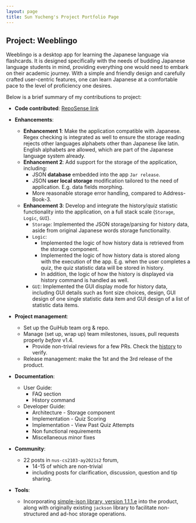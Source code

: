 ```yaml
---
layout: page
title: Sun Yucheng's Project Portfolio Page
---
```


## Project: Weeblingo

Weeblingo is a desktop app for learning the Japanese language via flashcards. It is designed specifically with the needs
of budding Japanese language students in mind, providing everything one would need to embark on their academic journey.
With a simple and friendly design and carefully crafted user-centric features, one can learn Japanese at a comfortable
pace to the level of proficiency one desires.

Below is a brief summary of my contributions to project:

* **Code contributed**: [RepoSense link](https://nus-cs2103-ay2021s2.github.io/tp-dashboard/?search=&sort=groupTitle&sortWithin=title&timeframe=commit&mergegroup=&groupSelect=groupByRepos&breakdown=true&checkedFileTypes=docs~functional-code~test-code~other&since=&tabOpen=true&tabType=authorship&zFR=false&tabAuthor=Cheng20010201&tabRepo=AY2021S2-CS2103T-T13-1%2Ftp%5Bmaster%5D&authorshipIsMergeGroup=false&authorshipFileTypes=docs~functional-code~test-code~other&authorshipIsBinaryFileTypeChecked=false)
* **Enhancements**:
  * **Enhancement 1**: Make the application compatible with Japanese. Regex checking is integrated as well to ensure the
  storage reading rejects other languages alphabets other than Japanese like latin.
    English alphabets are allowed,
    which are part of the Japanese language system already.
  * **Enhancement 2**: Add support for the storage of the application, including:
    * JSON **database** embedded into the app `Jar release`.
    * JSON **user local storage** modification tailored to the need of application. E.g. data fields morphing.
    * More reasonable storage error handling, compared to Address-Book-3.
  * **Enhancement 3**: Develop and integrate the history/quiz statistic functionality into the application,
  on a full stack scale (`Storage`, `Logic`, `GUI`).
      * `Storage`: Implemented the JSON storage/parsing for history data, aside from original Japanese words storage functionality.
      * `Logic`:
        * Implemented the logic of how history data is retrieved from the storage component.
        * Implemented the logic of how history data is stored along with the execution of the app.
        E.g. when the user completes a quiz, the quiz statistic data will be stored in history.
        * In addition, the logic of how the history is displayed via history command is handled as well.
      * `GUI`: Implemented the GUI display mode for history data, including GUI details such as font size choices,
        design, GUI design of one single statistic data item and GUI design of a list of statistic data items.
   
* **Project management**:
  * Set up the GuiHub team org & repo.
  * Manage (set up, wrap up) team milestones, issues, pull requests properly _before_ v1.4.
    * Provide non-trivial reviews for a few PRs. Check the [history](https://github.com/AY2021S2-CS2103T-T13-1/tp/pulls) to verify.   
  * Release management: make the 1st and the 3rd release of the product.
    
* **Documentation**:
  * User Guide:
    * FAQ section
    * History command
  * Developer Guide:
    * Architecture - Storage component
    * Implementation - Quiz Scoring
    * Implementation - View Past Quiz Attempts
    * Non functional requirements
    * Miscellaneous minor fixes
    
* **Community**:
  * 22 posts in `nus-cs2103-ay2021s2` forum,
    * 14-15 of which are non-trivial
    * including posts for clarification, discussion, question and tip sharing.

* **Tools**:
  * Incorporating [simple-json library, version 1.1.1.e](https://code.google.com/archive/p/json-simple/) into the product, along with originally existing `jackson` library to facilitate
    non-structured and ad-hoc storage operations.
